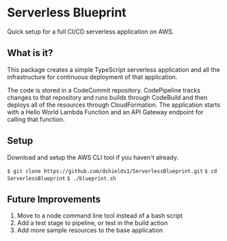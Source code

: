 # Serverless Blueprint
Quick setup for a full CI/CD serverless application on AWS.

## What is it?

This package creates a simple TypeScript serverless application and all the infrastructure for continuous deployment of that application.

The code is stored in a CodeCommit repository. CodePipeline tracks changes to that repository and runs builds through CodeBuild and then deploys all of the resources through CloudFormation. The application starts with a Hello World Lambda Function and an API Gateway endpoint for calling that function. 


## Setup
Download and setup the AWS CLI tool if you haven't already.

`$ git clone https://github.com/dshields1/ServerlessBlueprint.git`
`$ cd ServerlessBlueprint`
`$ ./blueprint.sh`


## Future Improvements

1. Move to a node command line tool instead of a bash script
2. Add a test stage to pipeline, or test in the build action
3. Add more sample resources to the base application
